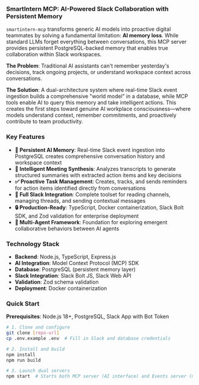 ### **SmartIntern MCP: AI-Powered Slack Collaboration with Persistent Memory**

`smartintern-mcp` transforms generic AI models into proactive digital teammates by solving a fundamental limitation: **AI memory loss**. While standard LLMs forget everything between conversations, this MCP server provides persistent PostgreSQL-backed memory that enables true collaboration within Slack workspaces.

**The Problem**: Traditional AI assistants can't remember yesterday's decisions, track ongoing projects, or understand workspace context across conversations.

**The Solution**: A dual-architecture system where real-time Slack event ingestion builds a comprehensive "world model" in a database, while MCP tools enable AI to query this memory and take intelligent actions. This creates the first steps toward genuine AI workplace consciousness—where models understand context, remember commitments, and proactively contribute to team productivity.

### **Key Features**

* **🧠 Persistent AI Memory**: Real-time Slack event ingestion into PostgreSQL creates comprehensive conversation history and workspace context
* **📝 Intelligent Meeting Synthesis**: Analyzes transcripts to generate structured summaries with extracted action items and key decisions  
* **✅ Proactive Task Management**: Creates, tracks, and sends reminders for action items identified directly from conversations
* **💬 Full Slack Integration**: Complete toolset for reading channels, managing threads, and sending contextual messages
* **🔒 Production-Ready**: TypeScript, Docker containerization, Slack Bolt SDK, and Zod validation for enterprise deployment
* **🤖 Multi-Agent Framework**: Foundation for exploring emergent collaborative behaviors between AI agents

### **Technology Stack**

* **Backend**: Node.js, TypeScript, Express.js
* **AI Integration**: Model Context Protocol (MCP) SDK
* **Database**: PostgreSQL (persistent memory layer)
* **Slack Integration**: Slack Bolt JS, Slack Web API
* **Validation**: Zod schema validation
* **Deployment**: Docker containerization

### **Quick Start**

**Prerequisites**: Node.js 18+, PostgreSQL, Slack App with Bot Token

```bash
# 1. Clone and configure
git clone [repo-url]
cp .env.example .env  # Fill in Slack and database credentials

# 2. Install and build
npm install
npm run build

# 3. Launch dual servers
npm start  # Starts both MCP server (AI interface) and Events server (memory ingestion)
